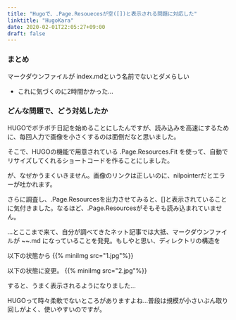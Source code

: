 ```yaml
---
title: "Hugoで、.Page.Resouecesが空([])と表示される問題に対応した"
linktitle: "HugoKara"
date: 2020-02-01T22:05:27+09:00
draft: false
---
```


### まとめ
マークダウンファイルが index.mdという名前でないとダメらしい
- これに気づくのに2時間かかった…

### どんな問題で、どう対処したか
HUGOでボチボチ日記を始めることにしたんですが、読み込みを高速にするために、毎回人力で画像を小さくするのは面倒だなと思いました。

そこで、HUGOの機能で用意されている .Page.Resources.Fit を使って、自動でリサイズしてくれるショートコードを作ることにしました。


が、なぜかうまくいきません。画像のリンクは正しいのに、nilpointerだとエラーが吐かれます。

さらに調査し、.Page.Resourcesを出力させてみると、[]と表示されていることに気付きました。なるほど、.Page.Resourcesがそもそも読み込まれていません。

…とここまで来て、自分が調べてきたネット記事では大抵、マークダウンファイルが ~~.md になっていることを発見。もしやと思い、ディレクトリの構造を  

以下の状態から
{{% miniImg src="1.jpg"%}}

以下の状態に変更。
{{% miniImg src="2.jpg"%}}


すると、うまく表示されるようになりました…

HUGOって時々柔軟でないところがありますよね…普段は規模が小さいぶん取り回しがよく、使いやすいのですが。
